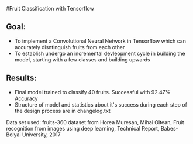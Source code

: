 #Fruit Classification with Tensorflow

## Goal:
 - To implement a Convolutional Neural Network in Tensorflow which can accurately disntinguish fruits from each other
 - To establish undergo an incremental devleopment cycle in building the model, starting with a few classes and building upwards

## Results:
 - Final model trained to classify 40 fruits. Successful with 92.47% Accuracy
 - Structure of model and statistics about it's success during each step of the design process are in changelog.txt

Data set used: fruits-360 dataset from Horea Muresan, Mihai Oltean, Fruit recognition from images using deep learning, Technical Report, Babes-Bolyai University, 2017



